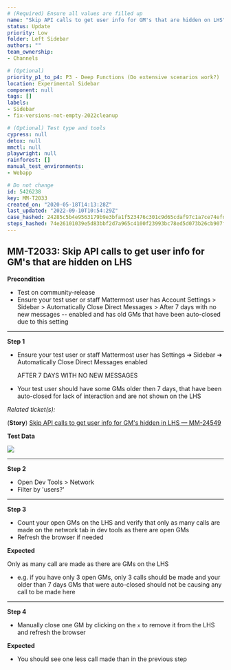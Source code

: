 ```yaml
---
# (Required) Ensure all values are filled up
name: "Skip API calls to get user info for GM's that are hidden on LHS"
status: Update
priority: Low
folder: Left Sidebar
authors: ""
team_ownership: 
- Channels

# (Optional)
priority_p1_to_p4: P3 - Deep Functions (Do extensive scenarios work?)
location: Experimental Sidebar
component: null
tags: []
labels: 
- Sidebar
- fix-versions-not-empty-2022cleanup

# (Optional) Test type and tools
cypress: null
detox: null
mmctl: null
playwright: null
rainforest: []
manual_test_environments: 
- Webapp

# Do not change
id: 5426238
key: MM-T2033
created_on: "2020-05-18T14:13:28Z"
last_updated: "2022-09-10T10:54:29Z"
case_hashed: 24285c5b4e9563179b9e3bfa1f523476c301c9d65cdaf97c1a7ce74efd44162e51b0f710a6558cf89aebabcb34b513d0
steps_hashed: 74e26101039e5d83bbf2d7a965c4100f23993bc78ed5d073b26cb907fbe2ecfb7e76620e4776b0fd32805b3e4c9a933f
---
```


<!-- (Auto-generated) Based on frontmatter's "key" and "name" -->

## MM-T2033: Skip API calls to get user info for GM's that are hidden on LHS

**Precondition**

- Test on community-release
- Ensure your test user or staff Mattermost user has Account Settings > Sidebar > Automatically Close Direct Messages > After 7 days with no new messages -- enabled and has old GMs that have been auto-closed due to this setting

---

**Step 1**

- Ensure your test user or staff Mattermost user has Settings ➜ Sidebar ➜ Automatically Close Direct Messages enabled

  AFTER 7 DAYS WITH NO NEW MESSAGES

- Your test user should have some GMs older then 7 days, that have been auto-closed for lack of interaction and are not shown on the LHS

_Related ticket(s):_

(**Story**) [Skip API calls to get user info for GM's hidden in LHS — MM-24549](https://mattermost.atlassian.net/browse/MM-24549)

**Test Data**

![](https://smartbear-tm4j-prod-us-west-2-attachment-rich-text.s3.us-west-2.amazonaws.com/embedded-f3277290f945470c4add5d21ef3dc7ca7b74388fc7152bfb6b99ae58c66a95a8-1589810991011-Screen+Shot+2020-05-18+at+9.53.16+AM.png)

---

**Step 2**

- Open Dev Tools > Network
- Filter by 'users?'

---

**Step 3**

- Count your open GMs on the LHS and verify that only as many calls are made on the network tab in dev tools as there are open GMs
- Refresh the browser if needed

**Expected**

Only as many call are made as there are GMs on the LHS

- e.g. if you have only 3 open GMs, only 3 calls should be made and your older than 7 days GMs that were auto-closed should not be causing any call to be made here

---

**Step 4**

- Manually close one GM by clicking on the `x` to remove it from the LHS and refresh the browser

**Expected**

- You should see one less call made than in the previous step

